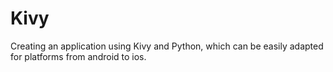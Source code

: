 Kivy
====

Creating an application using Kivy and Python, which can be easily adapted for platforms from android to ios.

